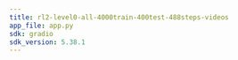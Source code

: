 ```yaml
---
title: rl2-level0-all-4000train-400test-488steps-videos
app_file: app.py
sdk: gradio
sdk_version: 5.38.1
---
```

